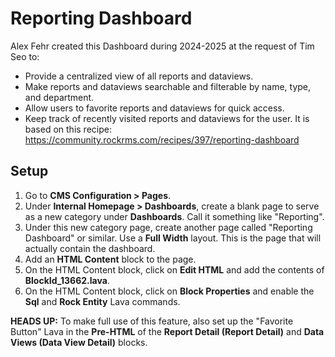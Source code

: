 # Reporting Dashboard
Alex Fehr created this Dashboard during 2024-2025 at the request of Tim Seo to:
- Provide a centralized view of all reports and dataviews.
- Make reports and dataviews searchable and filterable by name, type, and department.
- Allow users to favorite reports and dataviews for quick access.
- Keep track of recently visited reports and dataviews for the user.
It is based on this recipe: https://community.rockrms.com/recipes/397/reporting-dashboard

## Setup
1. Go to **CMS Configuration > Pages**.
2. Under **Internal Homepage > Dashboards**, create a blank page to serve as a new category under **Dashboards**. Call it something like "Reporting".
3. Under this new category page, create another page called "Reporting Dashboard" or similar. Use a **Full Width** layout. This is the page that will actually contain the dashboard.
4. Add an **HTML Content** block to the page.
5. On the HTML Content block, click on **Edit HTML** and add the contents of **BlockId_13662.lava**.
6. On the HTML Content block, click on **Block Properties** and enable the **Sql** and **Rock Entity** Lava commands.

**HEADS UP:** To make full use of this feature, also set up the "Favorite Button" Lava in the **Pre-HTML** of the **Report Detail (Report Detail)** and **Data Views (Data View Detail)** blocks.